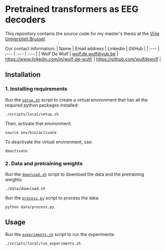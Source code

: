 # Pretrained transformers as EEG decoders

This repository contains the source code for my master's thesis at the [Vrije Universiteit Brussel](https://www.vub.be).

Our contact information:
| Name | Email address | Linkedin | GitHub |
| :--- | :--- | :--- | :--- |
| Wolf De Wulf | [wolf.de.wulf@vub.be](mailto:wolf.de.wulf@vub.be) | https://www.linkedin.com/in/wolf-de-wulf/ | https://github.com/wulfdewolf |

## Installation

### 1. Installing requirements

Run the [`setup.sh`](requirements/local/setup.sh) script to create a virtual environment that has all
the required python packages installed:

```console
./scripts/local/setup.sh
```

Then, activate that environment:

```console
source env/bin/activate
```

To deactivate the virtual environment, use:

```console
deactivate
```

### 2. Data and pretraining weights

Run the [`download.sh`](data/download.sh) script to download the data and the pretraining weights:

```console
./data/download.sh
```

Run the [`process.py`](data/process.py) script to process the data:

```console
python data/process.py
```

## Usage

Run the [`experiments.sh`](scripts/local/run_experiments.sh) script to run the experiments:

```console
./scripts/local/run_experiments.sh
```
